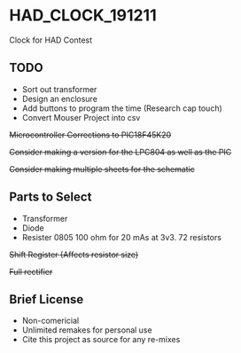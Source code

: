 # HAD_CLOCK_191211 #
Clock for HAD Contest

## TODO ##
* Sort out transformer
* Design an enclosure
* Add buttons to program the time (Research cap touch)
* Convert Mouser Project into csv

~~Microcontroller Corrections to PIC18F45K20~~

~~Consider making a version for the LPC804 as well as the PIC~~

~~Consider making multiple sheets for the schematic~~

## Parts to Select ##
* Transformer
* Diode
* Resister 0805 100 ohm for 20 mAs at 3v3. 72 resistors

~~Shift Register (Affects resistor size)~~

~~Full rectifier~~

## Brief License ##
* Non-comericial
* Unlimited remakes for personal use
* Cite this project as source for any re-mixes